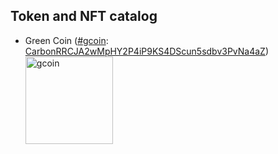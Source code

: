 ---
---
## Token and NFT catalog


- Green Coin ([#gcoin][1]: [CarbonRRCJA2wMpHY2P4iP9KS4DScun5sdbv3PvNa4aZ][2]) 
  ![gcoin](https://cdn.jsdelivr.net/gh/PurpleZone/NFTs@master/gcoin/gcoin.svg)
  

  
  
  
[1]: https://gateway.ipfs.io/ipns/QmTo1AnNH7Snu37Dotphw2fX54u1S5VLFpnnERN7GbyUrW/
[2]: https://explorer.solana.com/token/CarbonRRCJA2wMpHY2P4iP9KS4DScun5sdbv3PvNa4aZ




<style>
img { width: 140px; }
</style>
